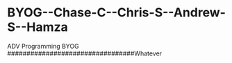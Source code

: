 # BYOG--Chase-C--Chris-S--Andrew-S--Hamza
ADV Programming BYOG
#################################Whatever
